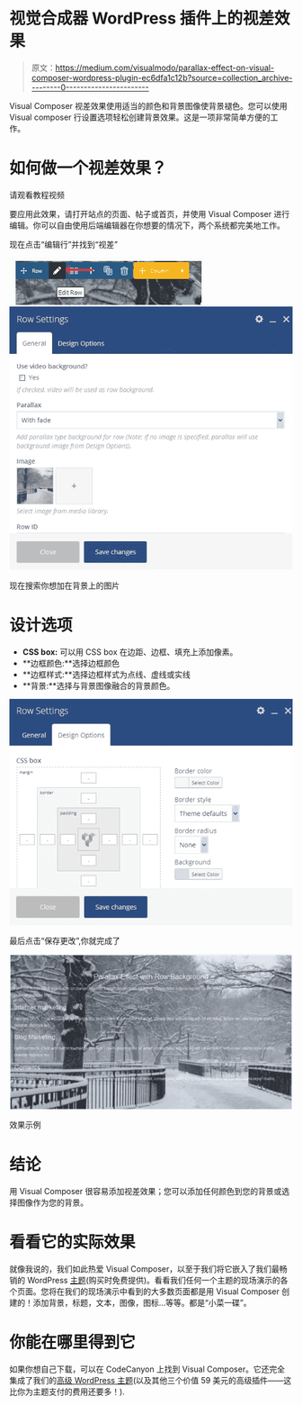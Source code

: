 # 视觉合成器 WordPress 插件上的视差效果

> 原文：<https://medium.com/visualmodo/parallax-effect-on-visual-composer-wordpress-plugin-ec6dfa1c12b?source=collection_archive---------0----------------------->

Visual Composer 视差效果使用适当的颜色和背景图像使背景褪色。您可以使用 Visual composer 行设置选项轻松创建背景效果。这是一项非常简单方便的工作。

# 如何做一个视差效果？

请观看教程视频

要应用此效果，请打开站点的页面、帖子或首页，并使用 Visual Composer 进行编辑。你可以自由使用后端编辑器在你想要的情况下，两个系统都完美地工作。

现在点击“编辑行”并找到“视差”

![](img/67e59ed84cd9fee6614269b1fb452696.png)![](img/2a86219df15225022cb1dc8bbde3051c.png)

现在搜索你想加在背景上的图片

# 设计选项

*   **CSS box:** 可以用 CSS box 在边距、边框、填充上添加像素。
*   **边框颜色:**选择边框颜色
*   **边框样式:**选择边框样式为点线、虚线或实线
*   **背景:**选择与背景图像融合的背景颜色。

![](img/6957c667afd9549c56ecf71caa86295a.png)

最后点击“保存更改”,你就完成了

![](img/10aedd6b0cd03331b50a8cbd49b2cfb1.png)

效果示例

# 结论

用 Visual Composer 很容易添加视差效果；您可以添加任何颜色到您的背景或选择图像作为您的背景。

# 看看它的实际效果

就像我说的，我们如此热爱 Visual Composer，以至于我们将它嵌入了我们最畅销的 WordPress [主题](http://theme.visualmodo.com/rare/)(购买时免费提供)。看看我们任何一个主题的现场演示的各个页面。您将在我们的现场演示中看到的大多数页面都是用 Visual Composer 创建的！添加背景，标题，文本，图像，图标…等等。都是“小菜一碟”。

# 你能在哪里得到它

如果你想自己下载，可以在 CodeCanyon 上找到 Visual Composer。它还完全集成了我们的[高级 WordPress 主题](https://visualmodo.com/wordpress-themes/)(以及其他三个价值 59 美元的高级插件——这比你为主题支付的费用还要多！).